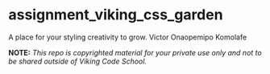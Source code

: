 assignment_viking_css_garden
============================

A place for your styling creativity to grow.
Victor Onaopemipo Komolafe


**NOTE:** *This repo is copyrighted material for your private use only and not to be shared outside of Viking Code School.*

